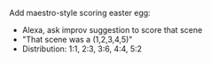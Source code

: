 Add maestro-style scoring easter egg:

* Alexa, ask improv suggestion to score that scene
* "That scene was a (1,2,3,4,5)"
* Distribution: 1:1, 2:3, 3:6, 4:4, 5:2
